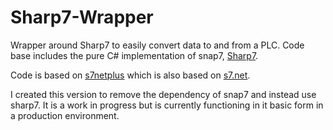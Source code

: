 # Sharp7-Wrapper
Wrapper around Sharp7 to easily convert data to and from a PLC. Code base includes the pure C# implementation of snap7, [Sharp7](http://snap7.sourceforge.net/).

Code is based on [s7netplus](https://github.com/killnine/s7netplus/tree/master/S7.Net) which is also based on [s7.net](http://s7net.codeplex.com/).

I created this version to remove the dependency of snap7 and instead use sharp7. It is a work in progress but is currently functioning in it basic form in a production environment.

